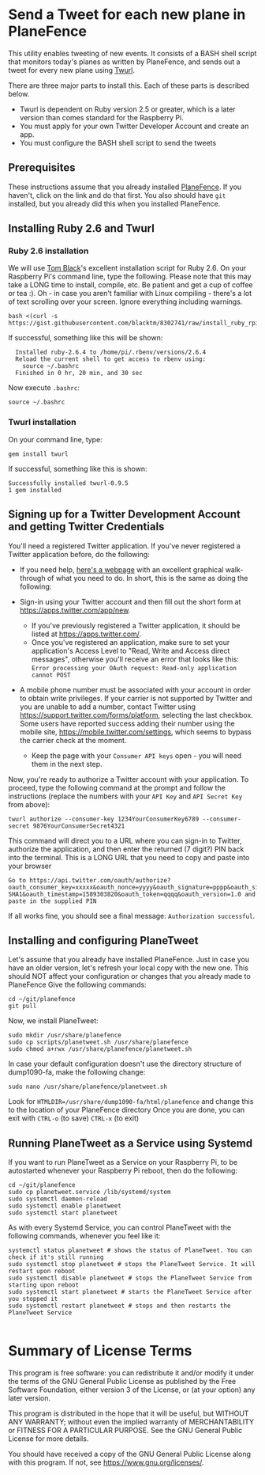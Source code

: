 # Send a Tweet for each new plane in PlaneFence
This utility enables tweeting of new events. It consists of a BASH shell script that monitors today's planes as written by PlaneFence, and sends out a tweet for every new plane using [Twurl](https://github.com/twitter/twurl).

There are three major parts to install this. Each of these parts is described below.
- Twurl is dependent on Ruby version 2.5 or greater, which is a later version than comes standard for the Raspberry Pi.
- You must apply for your own Twitter Developer Account and create an app.
- You must configure the BASH shell script to send the tweets

## Prerequisites
These instructions assume that you already installed [PlaneFence](https://github.com/kx1t/planefence). If you haven't, click on the link and do that first.
You also should have `git` installed, but you already did this when you installed PlaneFence.

## Installing Ruby 2.6 and Twurl

### Ruby 2.6 installation
We will use [Tom Black](https://gist.github.com/blacktm)'s excellent installation script for Ruby 2.6.
On your Raspberry Pi's command line, type the following. Please note that this may take a LONG time to install, compile, etc.
Be patient and get a cup of coffee or tea :). Oh - in case you aren't familiar with Linux compiling - there's a lot of text scrolling over
your screen. Ignore everything including warnings. 
```
bash <(curl -s https://gist.githubusercontent.com/blacktm/8302741/raw/install_ruby_rpi.sh)
```  
If successful, something like this will be shown:
```
  Installed ruby-2.6.4 to /home/pi/.rbenv/versions/2.6.4
  Reload the current shell to get access to rbenv using:
    source ~/.bashrc
  Finished in 0 hr, 20 min, and 30 sec
```
Now execute `.bashrc`:
```
source ~/.bashrc
```
### Twurl installation
On your command line, type:
```
gem install twurl
```
If successful, something like this is shown:
```
Successfully installed twurl-0.9.5
1 gem installed
```

## Signing up for a Twitter Development Account and getting Twitter Credentials

You'll need a registered Twitter application. If you've never registered a Twitter application before, do the following:

- If you need help, [here's a webpage](https://elfsight.com/blog/2020/03/how-to-get-twitter-api-key/) with an excellent graphical walk-through of what you need to do. In short, this is the same as doing the following:

- Sign-in using your Twitter account and then fill out the short form at https://apps.twitter.com/app/new.
  - If you've previously registered a Twitter application, it should be listed at https://apps.twitter.com/.
  - Once you've registered an application, make sure to set your application's Access Level to "Read, Write and Access direct messages", otherwise you'll receive an error that looks like this: `Error processing your OAuth request: Read-only application cannot POST`

- A mobile phone number must be associated with your account in order to obtain write privileges. If your carrier is not supported by Twitter and you are unable to add a number, contact Twitter using https://support.twitter.com/forms/platform, selecting the last checkbox. Some users have reported success adding their number using the mobile site, https://mobile.twitter.com/settings, which seems to bypass the carrier check at the moment.

  - Keep the page with your `Consumer API keys` open - you will need them in the next step.

Now, you're ready to authorize a Twitter account with your application. To proceed, type the following command at the prompt and follow the instructions (replace the numbers with your `API Key` and `API Secret Key` from above):

```
twurl authorize --consumer-key 1234YourConsumerKey6789 --consumer-secret 9876YourConsumerSecret4321
```

This command will direct you to a URL where you can sign-in to Twitter, authorize the application, and then enter the returned (7 digit?) PIN back into the terminal. This is a LONG URL that you need to copy and paste into your browser
```
Go to https://api.twitter.com/oauth/authorize?oauth_consumer_key=xxxxx&oauth_nonce=yyyy&oauth_signature=pppp&oauth_signature_method=HMAC-SHA1&oauth_timestamp=1589303820&oauth_token=qqqq&oauth_version=1.0 and paste in the supplied PIN
```
If all works fine, you should see a final message: `Authorization successful`.

## Installing and configuring PlaneTweet

Let's assume that you already have installed PlaneFence.
Just in case you have an older version, let's refresh your local copy with the new one.
This should NOT affect your configuration or changes that you already made to PlaneFence
Give the following commands:
```
cd ~/git/planefence
git pull
```
Now, we install PlaneTweet:
```
sudo mkdir /usr/share/planefence
sudo cp scripts/planetweet.sh /usr/share/planefence
sudo chmod a+rwx /usr/share/planefence/planetweet.sh
```
In case your default configuration doesn't use the directory structure of dump1090-fa, make the following change:
```
sudo nano /usr/share/planefence/planetweet.sh
```
Look for `HTMLDIR=/usr/share/dump1090-fa/html/planefence` and change this to the location of your PlaneFence directory
Once you are done, you can exit with `CTRL-o` (to save) `CTRL-x` (to exit)

## Running PlaneTweet as a Service using Systemd

If you want to run PlaneTweet as a Service on your Raspberry Pi, to be autostarted whenever
your Raspberry Pi reboot, then do the following:
```
cd ~/git/planefence
sudo cp planetweet.service /lib/systemd/system
sudo systemctl daemon-reload
sudo systemctl enable planetweet
sudo systemctl start planetweet
```
As with every Systemd Service, you can control PlaneTweet with the following commands, whenever you feel like it:
```
systemctl status planetweet # shows the status of PlaneTweet. You can check if it's still running
sudo systemctl stop planetweet # stops the PlaneTweet Service. It will restart upon reboot
sudo systemctl disable planetweet # stops the PlaneTweet Service from starting upon reboot
sudo systemctl start planetweet # starts the PlaneTweet Service after you stopped it
sudo systemctl restart planetweet # stops and then restarts the PlaneTweet Service


```
# Summary of License Terms
This program is free software: you can redistribute it and/or modify
it under the terms of the GNU General Public License as published by
the Free Software Foundation, either version 3 of the License, or
(at your option) any later version.

This program is distributed in the hope that it will be useful,
but WITHOUT ANY WARRANTY; without even the implied warranty of
MERCHANTABILITY or FITNESS FOR A PARTICULAR PURPOSE.  See the
GNU General Public License for more details.

You should have received a copy of the GNU General Public License
along with this program.  If not, see <https://www.gnu.org/licenses/>.

